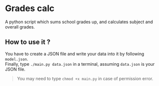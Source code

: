 # Grades calc

A python script which sums school grades up, and calculates subject and overall grades.

## How to use it ?

You have to create a JSON file and write your data into it by following `model.json`.  
Finally, type `./main.py data.json` in a terminal, assuming `data.json` is your JSON file.

> You may need to type `chmod +x main.py` in case of permission error.
